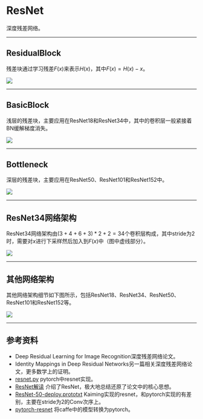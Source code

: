 # ResNet

深度残差网络。

---
## ResidualBlock
残差块通过学习残差$F(x)$来表示$H(x)$，其中$F(x)=H(x)-x$。

![](http://chenguanfuqq.gitee.io/tuquan2/img_2018_5/resnet_residualblock.png)


---
## BasicBlock
浅层的残差块，主要应用在ResNet18和ResNet34中，其中的卷积层一般紧接着BN缓解梯度消失。

![](http://chenguanfuqq.gitee.io/tuquan2/img_2018_5/resnet_basicblock.png)

---
## Bottleneck
深层的残差块，主要应用在ResNet50、ResNet101和ResNet152中。

![](http://chenguanfuqq.gitee.io/tuquan2/img_2018_5/resnet_bottleneck.png)


---
## ResNet34网络架构

ResNet34网络架构由$(3+4+6+3)*2+2=34$个卷积层构成，其中stride为2时，需要对$x$进行下采样然后加入到$F(x)$中（图中虚线部分）。

![](http://chenguanfuqq.gitee.io/tuquan2/img_2018_5/resnet34_arch.png)

---
## 其他网络架构

其他网络架构细节如下图所示，包括ResNet18、ResNet34、ResNet50、ResNet101和ResNet152等。

![](http://chenguanfuqq.gitee.io/tuquan2/img_2018_5/resnet_arch_list.png)

---
## 参考资料

- Deep Residual Learning for Image Recognition深度残差网络论文。
- Identity Mappings in Deep Residual Networks另一篇相关深度残差网络论文，更多数学上的证明。
- [resnet.py](https://github.com/pytorch/vision/blob/master/torchvision/models/resnet.py) pytorch中resnet实现。
- [ResNet解读](https://satisfie.github.io/2016/09/15/ResNet%E8%A7%A3%E8%AF%BB/) 介绍了ResNet，极大地总结还原了论文中的核心思想。
- [ResNet-50-deploy.prototxt](https://github.com/KaimingHe/deep-residual-networks/blob/master/prototxt/ResNet-50-deploy.prototxt) Kaiming实现的resnet，和pytorch实现的有差别，主要在stride为2的Conv次序上。
- [pytorch-resnet](https://github.com/ruotianluo/pytorch-resnet) 将caffe中的模型转换为pytorch。

